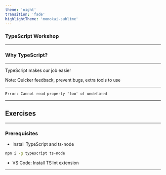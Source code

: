 ```yaml
---
theme: 'night'
transition: 'fade'
highlightTheme: 'monokai-sublime'
---
```


### TypeScript Workshop

---

### Why TypeScript?

---

TypeScript makes our job easier

Note: Quicker feedback, prevent bugs, extra tools to use

---

```
Error: Cannot read property 'foo' of undefined
```

---

## Exercises

---

### Prerequisites

- Install TypeScript and ts-node

```zsh
npm i -g typescript ts-node
```

- VS Code: Install TSlint extension

---
